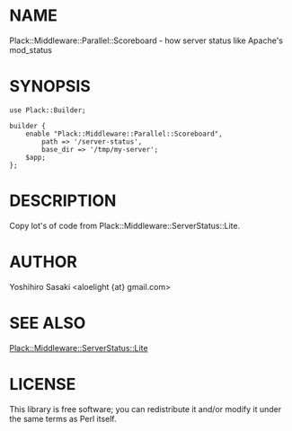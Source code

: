 # NAME

Plack::Middleware::Parallel::Scoreboard - how server status like Apache's mod\_status

# SYNOPSIS

    use Plack::Builder;

    builder {
        enable "Plack::Middleware::Parallel::Scoreboard",
            path => '/server-status',
            base_dir => '/tmp/my-server';
        $app;
    };

# DESCRIPTION

Copy lot's of code from Plack::Middleware::ServerStatus::Lite.

# AUTHOR

Yoshihiro Sasaki <aloelight {at} gmail.com>

# SEE ALSO

[Plack::Middleware::ServerStatus::Lite](http://search.cpan.org/perldoc?Plack::Middleware::ServerStatus::Lite)

# LICENSE

This library is free software; you can redistribute it and/or modify
it under the same terms as Perl itself.
